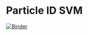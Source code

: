 # Particle ID SVM

[![Binder](https://mybinder.org/badge_logo.svg)](https://mybinder.org/v2/gh/TheRealJavioli/ml-physics-notebooks/HEAD?labpath=particle_id_svm%2Fparticle_id_svm.ipynb)